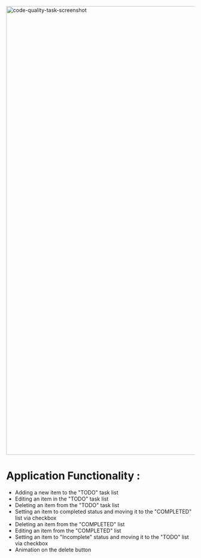 <img width="1199" alt="code-quality-task-screenshot" src="https://user-images.githubusercontent.com/8201843/113413843-4080fb80-93c4-11eb-9f20-15e4b4c1e430.png">

# Application Functionality :

  - Adding a new item to the "TODO" task list
  - Editing an item in the "TODO" task list
  - Deleting an item from the "TODO" task list
  - Setting an item to completed status and moving it to the "COMPLETED" list via checkbox
  - Deleting an item from the "COMPLETED" list
  - Editing an item from the "COMPLETED" list
  - Setting an item to "Incomplete" status and moving it to the "TODO" list via checkbox
  - Animation on the delete button
